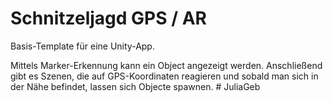 # Schnitzeljagd GPS / AR

Basis-Template für eine Unity-App.

Mittels Marker-Erkennung kann ein Object angezeigt werden.
Anschließend gibt es Szenen, die auf GPS-Koordinaten reagieren und sobald man sich in der Nähe befindet, lassen sich Objecte spawnen.
#   J u l i a G e b  
 